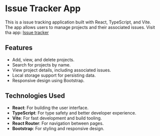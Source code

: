 # Issue Tracker App

This is a issue tracking application built with React, TypeScript, and Vite. The app allows users to manage projects and their associated issues.
Visit tha app: [Issue tracker](https://andols-dev.github.io/issue_tracker_react_typescript/)

## Features

- Add, view, and delete projects.
- Search for projects by name.
- View project details, including associated issues.
- Local storage support for persisting data.
- Responsive design using Bootstrap.

## Technologies Used

- **React**: For building the user interface.
- **TypeScript**: For type safety and better developer experience.
- **Vite**: For fast development and build tooling.
- **React Router**: For navigation between pages.
- **Bootstrap**: For styling and responsive design.

